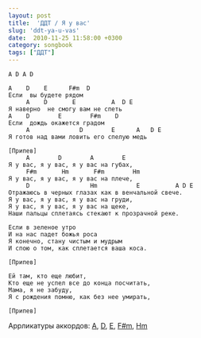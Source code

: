 ```yaml
---
layout: post
title:  'ДДТ / Я у вас'
slug: 'ddt-ya-u-vas'
date:  2010-11-25 11:58:00 +0300
category: songbook
tags: ["ДДТ"]
---
```


    A D A D

    A    D    E      F#m  D
    Если  вы будете рядом
         A    D       E          A  D E
    Я наверно  не смогу вам не спеть
    A    D        E        F#m    D
    Если  дождь окажется градом
         A              D        E      A   D E
    Я готов над вами ловить его спелую медь

    [Припев]
         A        D        A        E
    Я у вас, я у вас, я у вас на губах,
         F#m       Hm       F#m        Нm
    Я у вас, я у вас, я у вас на плече,
         D                 Hm           E          A D E
    Отражаюсь в черных глазах как в венчальной свече.
    Я у вас, я у вас, я у вас на груди,
    Я у вас, я у вас, я у вас на щеке,
    Наши пальцы сплетаясь стекают к прозрачной реке.

    Если в зеленое утро
    И на нас падет божья роса
    Я конечно, стану чистым и мудрым
    И спою о том, как сплетается ваша коса.

    [Припев]

    Ей там, кто еще любит,
    Кто еще не успел все до конца посчитать,
    Мама, я не забуду,
    Я с рождения помню, как без нее умирать,

    [Припев]

Аррликатуры аккордов: [A](http://guitar-chords-chart.net/#A), [D](http://guitar-chords-chart.net/#D), [E](http://guitar-chords-chart.net/#E), [F#m](http://guitar-chords-chart.net/#Fdm), [Hm](http://guitar-chords-chart.net/#Hm) 

